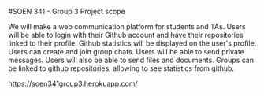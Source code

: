 #SOEN 341 - Group 3      Project scope




We will make a web communication platform for students and TAs. Users will be able to login with their Github account and have their repositories linked to their profile. Github statistics will be displayed on the user's profile. Users can create and join group chats. Users will be able to send private messages. Users will also be able to send files and documents.
Groups can be linked to github repositories, allowing to see statistics from github.

https://soen341group3.herokuapp.com/
